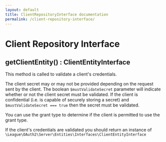 ```yaml
---
layout: default
title: ClientRepositoryInterface documentation
permalink: /client-repository-interface/
---
```


# Client Repository Interface

## getClientEntity() : ClientEntityInterface

This method is called to validate a client's credentials.

The client secret may or may not be provided depending on the request sent by the client. The boolean `$mustValidateSecret` parameter will indicate whether or not the client secret must be validated. If the client is confidential (i.e. is capable of securely storing a secret) and `$mustValidateSecret === true` then the secret must be validated.

You can use the grant type to determine if the client is permitted to use the grant type.

If the client's credentials are validated you should return an instance of `\League\OAuth2\Server\Entities\Interfaces\ClientEntityInterface`
